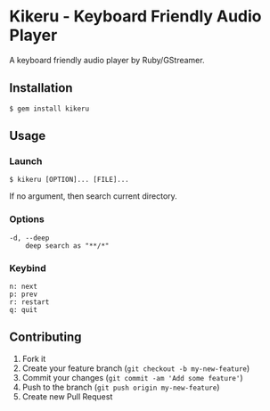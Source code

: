 # Kikeru - Keyboard Friendly Audio Player

A keyboard friendly audio player by Ruby/GStreamer.

## Installation

    $ gem install kikeru

## Usage

### Launch

    $ kikeru [OPTION]... [FILE]...

If no argument, then search current directory.

### Options

    -d, --deep
        deep search as "**/*"

### Keybind

    n: next
    p: prev
    r: restart
    q: quit

## Contributing

1. Fork it
2. Create your feature branch (`git checkout -b my-new-feature`)
3. Commit your changes (`git commit -am 'Add some feature'`)
4. Push to the branch (`git push origin my-new-feature`)
5. Create new Pull Request
